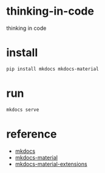 # thinking-in-code
thinking in code


# install
```bash
pip install mkdocs mkdocs-material
```

# run
```bash
mkdocs serve
```


# reference
- [mkdocs](https://www.mkdocs.org/)
- [mkdocs-material](https://squidfunk.github.io/mkdocs-material/)
- [mkdocs-material-extensions](https://squidfunk.github.io/mkdocs-material-extensions/)
